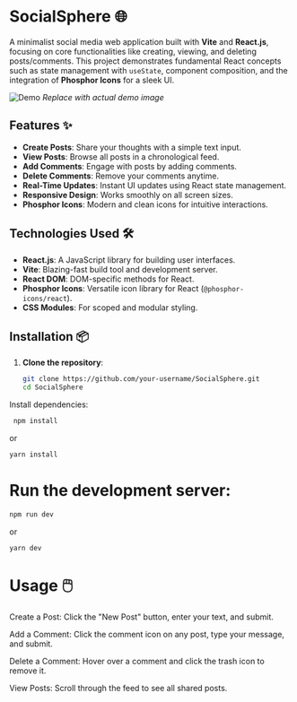 # SocialSphere 🌐

A minimalist social media web application built with **Vite** and **React.js**, focusing on core functionalities like creating, viewing, and deleting posts/comments. This project demonstrates fundamental React concepts such as state management with `useState`, component composition, and the integration of **Phosphor Icons** for a sleek UI.

![Demo](https://via.placeholder.com/800x400.png?text=SocialSphere+Demo) *Replace with actual demo image*

## Features ✨

- **Create Posts**: Share your thoughts with a simple text input.
- **View Posts**: Browse all posts in a chronological feed.
- **Add Comments**: Engage with posts by adding comments.
- **Delete Comments**: Remove your comments anytime.
- **Real-Time Updates**: Instant UI updates using React state management.
- **Responsive Design**: Works smoothly on all screen sizes.
- **Phosphor Icons**: Modern and clean icons for intuitive interactions.

## Technologies Used 🛠️

- **React.js**: A JavaScript library for building user interfaces.
- **Vite**: Blazing-fast build tool and development server.
- **React DOM**: DOM-specific methods for React.
- **Phosphor Icons**: Versatile icon library for React (`@phosphor-icons/react`).
- **CSS Modules**: For scoped and modular styling.

## Installation 📦

1. **Clone the repository**:
   ```bash
   git clone https://github.com/your-username/SocialSphere.git
   cd SocialSphere
Install dependencies:

```bash
 npm install
```
or
```bash
yarn install
```
# Run the development server:
```bash
npm run dev
```
or
```bash
yarn dev
```

# Usage 🖱️
Create a Post:
Click the "New Post" button, enter your text, and submit.

Add a Comment:
Click the comment icon on any post, type your message, and submit.

Delete a Comment:
Hover over a comment and click the trash icon to remove it.

View Posts:
Scroll through the feed to see all shared posts.
